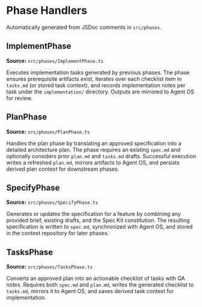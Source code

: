 # Phase Handlers

Automatically generated from JSDoc comments in `src/phases`.
## ImplementPhase

**Source:** `src/phases/ImplementPhase.ts`

Executes implementation tasks generated by previous phases. The phase ensures
prerequisite artifacts exist, iterates over each checklist item in `tasks.md`
(or stored task context), and records implementation notes per task under the
`implementation/` directory. Outputs are mirrored to Agent OS for review.

## PlanPhase

**Source:** `src/phases/PlanPhase.ts`

Handles the plan phase by translating an approved specification into a detailed
architecture plan. The phase requires an existing `spec.md` and optionally
considers prior `plan.md` and `tasks.md` drafts. Successful execution writes a
refreshed `plan.md`, mirrors artifacts to Agent OS, and persists derived plan
context for downstream phases.

## SpecifyPhase

**Source:** `src/phases/SpecifyPhase.ts`

Generates or updates the specification for a feature by combining any provided
brief, existing drafts, and the Spec Kit constitution. The resulting
specification is written to `spec.md`, synchronized with Agent OS, and stored
in the context repository for later phases.

## TasksPhase

**Source:** `src/phases/TasksPhase.ts`

Converts an approved plan into an actionable checklist of tasks with QA notes.
Requires both `spec.md` and `plan.md`, writes the generated checklist to
`tasks.md`, mirrors it to Agent OS, and saves derived task context for
implementation.


